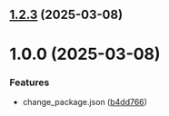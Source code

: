 ## [1.2.3](https://github.com/shakiragas/git-extended/compare/v1.0.0...v1.2.3) (2025-03-08)



# 1.0.0 (2025-03-08)


### Features

* change_package.json ([b4dd766](https://github.com/shakiragas/git-extended/commit/b4dd7661fcdd5decce6127dd78f15554a1f7d009))




